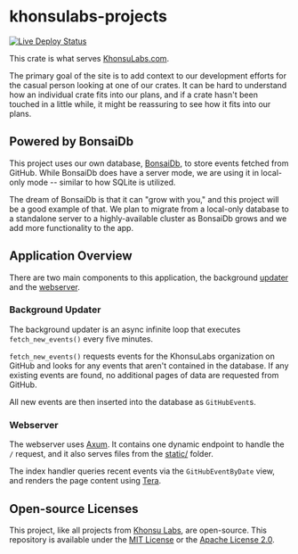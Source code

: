 # khonsulabs-projects

[![Live Deploy Status](https://img.shields.io/github/workflow/status/khonsulabs/projects/Deploy/main)](https://github.com/khonsulabs/projects/actions?query=workflow:Deploy)

This crate is what serves [KhonsuLabs.com](https://khonsulabs.com/).

The primary goal of the site is to add context to our development efforts for the casual person looking at one of our crates. It can be hard to understand how an individual crate fits into our plans, and if a crate hasn't been touched in a little while, it might be reassuring to see how it fits into our plans.

## Powered by BonsaiDb

This project uses our own database, [BonsaiDb](https://github.com/khonsulabs/bonsaidb), to store events fetched from GitHub. While BonsaiDb does have a server mode, we are using it in local-only mode -- similar to how SQLite is utilized.

The dream of BonsaiDb is that it can "grow with you," and this project will be a good example of that. We plan to migrate from a local-only database to a standalone server to a highly-available cluster as BonsaiDb grows and we add more functionality to the app.

## Application Overview

There are two main components to this application, the background [updater](./src/updater.rs) and the [webserver](./src/webserver.rs).

### Background Updater

The background updater is an async infinite loop that executes `fetch_new_events()` every five minutes.

`fetch_new_events()` requests events for the KhonsuLabs organization on GitHub and looks for any events that aren't contained in the database. If any existing events are found, no additional pages of data are requested from GitHub.

All new events are then inserted into the database as `GitHubEvent`s.

### Webserver

The webserver uses [Axum](https://github.com/tokio-rs/axum). It contains one dynamic endpoint to handle the `/` request, and it also serves files from the [static/](./static) folder.

The index handler queries recent events via the `GitHubEventByDate` view, and renders the page content using [Tera](https://github.com/Keats/tera).

## Open-source Licenses

This project, like all projects from [Khonsu Labs](https://khonsulabs.com/), are open-source. This repository is available under the [MIT License](./LICENSE-MIT) or the [Apache License 2.0](./LICENSE-APACHE).
